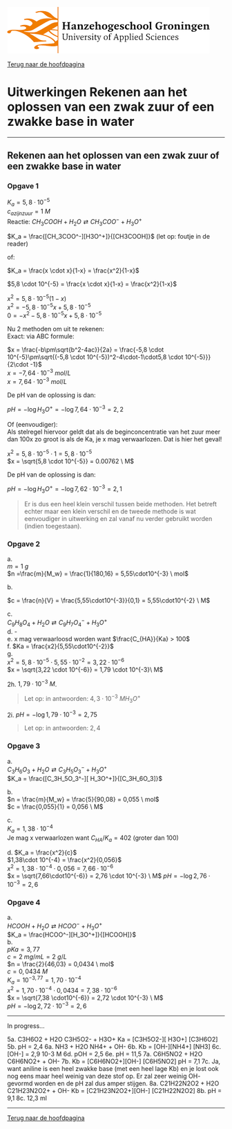 ![Hanze](../hanze/hanze.png)

[Terug naar de hoofdpagina ](../index.md)

# Uitwerkingen Rekenen aan het oplossen van een zwak zuur of een zwakke base in water

---

## Rekenen aan het oplossen van een zwak zuur of een zwakke base in water

### Opgave 1

$K_a = 5,8 \cdot 10^{-5}$  
$c_{azijnzuur} = 1 \ M$  
Reactie:
$CH_3COOH + H_2O \rightleftarrows CH_3COO^- + H_3O^+$

$K_a = \frac{[CH_3COO^-][H3O^+]}{[CH3COOH]}$ (let op: foutje in de reader)  

of:  

$K_a = \frac{x \cdot x}{1-x} = \frac{x^2}{1-x}$  

$5,8 \cdot 10^{-5} = \frac{x \cdot x}{1-x} = \frac{x^2}{1-x}$  

$x^2 = 5,8 \cdot 10^{-5}(1-x)$  
$x^2 = -5,8 \cdot 10^{-5}x + 5,8 \cdot 10^{-5}$  
$0 = -x^2 -5,8 \cdot 10^{-5}x + 5,8 \cdot 10^{-5}$

Nu 2 methoden om uit te rekenen:  
Exact: via ABC formule:  

$x = \frac{-b\pm\sqrt{b^2-4ac}}{2a} = \frac{-5,8 \cdot 10^{-5}\pm\sqrt{(-5,8 \cdot 10^{-5})^2-4\cdot-1\cdot5,8 \cdot 10^{-5}}}{2\cdot -1}$  
$x = -7,64\cdot10^{-3}\  mol/L$  
$x = 7,64\cdot10^{-3}\  mol/L$  

De pH van de oplossing is dan:  

$pH = -\log{H_3O^+} = -\log{7,64\cdot10^{-3}} = 2,2$

Of (eenvoudiger):  
Als stelregel hiervoor geldt dat als de beginconcentratie van het zuur meer dan 100x zo groot is als de Ka, je x mag verwaarlozen. Dat is hier het geval!  

$x^2 = 5,8 \cdot 10^{-5} \cdot 1 = 5,8 \cdot 10^{-5}$  
$x = \sqrt{5,8 \cdot 10^{-5}} = 0.00762 \ M$  


De pH van de oplossing is dan:  

$pH = -\log{H_3O^+} = -\log{7,62\cdot10^{-3}} = 2,1$  

>Er is dus een heel klein verschil tussen beide methoden. Het betreft echter maar een klein verschil en de tweede methode is wat eenvoudiger in uitwerking en zal vanaf nu verder gebruikt worden (indien toegestaan).

### Opgave 2

a.  
$m = 1 \ g$  
$n =\frac{m}{M_w} = \frac{1}{180,16} = 5,55\cdot10^{-3} \ mol$  

b.  

$c = \frac{n}{V} = \frac{5,55\cdot10^{-3}}{0,1} = 5,55\cdot10^{-2} \ M$  

c.  
$C_9H_8O_4 + H_2O \rightleftarrows C_9H_7O_4^- + H_3O^+$  
d. -  
e. x mag verwaarloosd worden want $\frac{C_{HA}}{Ka} > 100$  
f. $Ka = \frac{x2}{5,55\cdot10^{-2}}$  
g.  
$x^2 = 5,8\cdot10^{-5} \cdot 5,55\cdot10^{-2} = 3,22 \cdot 10^{-6}$  
$x = \sqrt{3,22 \cdot 10^{-6}} = 1,79 \cdot 10^{-3}\ M$


2h. $1,79 \cdot 10^{-3}\ M$.  
>Let op: in antwoorden: $4,3\cdot10^{-3} \ M H_3O^+$

2i. $pH = -\log{1,79 \cdot 10^{-3}} = 2,75$  

>Let op: in antwoorden: $2,4$  

### Opgave 3

a.  
$C_3H_6O_3 + H_2O \rightleftarrows C_3H_5O_3^ - + H_3O^ +$  
$K_a = \frac{[C_3H_5O_3^-][ H_3O^+]}{[C_3H_6O_3]}$  

b.  
$n = \frac{m}{M_w} = \frac{5}{90,08} = 0,055 \ mol$  
$c = \frac{0,055}{1} = 0,056 \ M$  

c.  
$K_a = 1,38\cdot 10^{-4}$  
Je mag x verwaarlozen want $C_{HA}/K_a = 402$ (groter dan 100)  

d.
$K_a = \frac{x^2}{c}$  
$1,38\cdot 10^{-4} = \frac{x^2}{0,056}$  
$x^2 = 1,38\cdot 10^{-4} \cdot 0,056 = 7,66\cdot10^{-6}$  
$x = \sqrt{7,66\cdot10^{-6}} = 2,76 \cdot 10^{-3} \ M$
$pH = -\log{2,76 \cdot 10^{-3}} = 2,6$


### Opgave 4

a.  
$HCOOH + H_2O \rightleftarrows HCOO^- + H_3O^+$  
$K_a = \frac{HCOO^-][H_3O^+]}{[HCOOH]}$  
b.  
$pKa = 3,77$  
$c = 2 \ mg/mL = 2\ g/L$  
$n = \frac{2}{46,03} = 0,0434 \ mol$  
$c = 0,0434 \ M$  
$K_a = 10^{-3,77}= 1,70 \cdot10^{-4}$  
$x^2 = 1,70 \cdot10^{-4} \cdot 0,0434 = 7,38 \cdot10^{-6}$  
$x = \sqrt{7,38 \cdot10^{-6}} = 2,72 \cdot 10^{-3} \ M$  
$pH = -\log{2,72 \cdot 10^{-3}} = 2,6$  

---
In progress...  


5a. C3H6O2 + H2O		C3H5O2- + H3O+
       Ka = [C3H5O2-][ H3O+]
	      [C3H6O2]
5b. pH = 2,4
6a. NH3 + H2O			NH4+ + OH-
6b. Kb = 	[OH-][NH4+]
		    [NH3]
6c. [OH-] = 2,9 10-3 M
6d. pOH = 2,5
6e. pH = 11,5
7a. C6H5NO2 + H2O		C6H6NO2+ + OH-
7b. Kb = [C6H6NO2+][OH-]
	    [C6H5NO2]
        pH = 7,1
7c. Ja, want aniline is een heel zwakke base (met een heel lage Kb) en je lost ook nog eens maar heel weinig van deze stof op. Er zal zeer weinig OH- gevormd worden en de pH zal dus amper stijgen. 
8a. C21H22N2O2 + H2O		C21H23N2O2+ + OH-
       Kb = [C21H23N2O2+][OH-]
	      [C21H22N2O2]
8b. pH = 9,1 
8c. 12,3 ml




--- 

[Terug naar de hoofdpagina ](../index.md)

<script type="text/x-mathjax-config">
  MathJax.Hub.Config({
    tex2jax: {
      inlineMath: [ ['$','$'], ["\\(","\\)"] ],
      processEscapes: true
    }
  });
</script>
    
<script type="text/javascript"
        src="https://cdn.mathjax.org/mathjax/latest/MathJax.js?config=TeX-AMS-MML_HTMLorMML">
</script>